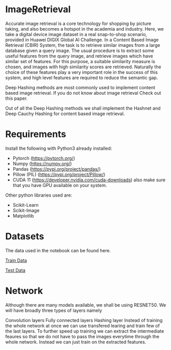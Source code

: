 # ImageRetrieval

Accurate image retrieval is a core technology for shopping by picture taking, and also becomes a hotspot in the academia and industry. Here, we take a digital device image dataset in a real snap-to-shop scenario, provided in Huawei DIGIX Global AI Challenge. In a Content Based Image Retrieval (CBIR) System, the task is to retrieve similar images from a large database given a query image. The usual procedure is to extract some useful features from the query image, and retrieve images which have similar set of features. For this purpose, a suitable similarity measure is chosen, and images with high similarity scores are retrieved. Naturally the choice of these features play a very important role in the success of this system, and high level features are required to reduce the semantic gap.

Deep Hashing methods are most commonly used to implement content based image retrieval. If you do not know about image retrieval Check out this paper.

Out of all the Deep Hashing methods we shall implement the Hashnet and Deep Cauchy Hashing for content based image retrieval.

# Requirements

Install the following with Python3 already installed:

* Pytorch (https://pytorch.org/)
* Numpy (https://numpy.org/)
* Pandas (https://pypi.org/project/pandas/)
* Pillow (PIL) (https://pypi.org/project/Pillow/)
* CUDA 11 (https://developer.nvidia.com/cuda-downloads) also make sure that you have GPU available on your system.

Other python libraries used are:

* Scikit-Learn
* Scikit-Image
* Matplotlib

# Datasets

The data used in the notebook can be found here.
 
[Train Data](https://www.kaggle.com/varenyambakshi/digixai-image-retrieval)

[Test Data](https://www.kaggle.com/varenyambakshi/digixalgoai)

# Network

Although there are many models available, we shall be using RESNET50. We will have broadly three types of layers namely

Convolution layers
Fully connected layers
Hashing layer
Instead of training the whole network at once we can use transfered learing and train few of the last layers. To further speed up training we can extract the intermediate feaures so that we do not have to pass the images everytime through the whole network. Instead we can just train on the extracted features.

